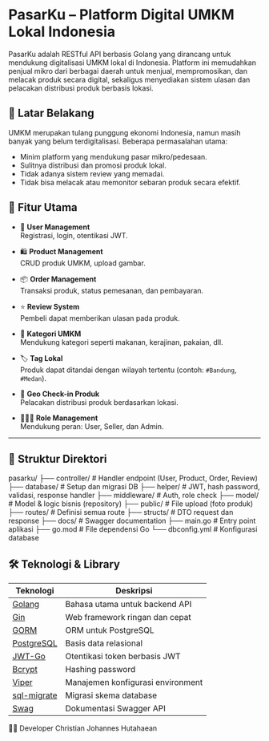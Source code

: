 # PasarKu – Platform Digital UMKM Lokal Indonesia

PasarKu adalah RESTful API berbasis Golang yang dirancang untuk mendukung digitalisasi UMKM lokal di Indonesia. Platform ini memudahkan penjual mikro dari berbagai daerah untuk menjual, mempromosikan, dan melacak produk secara digital, sekaligus menyediakan sistem ulasan dan pelacakan distribusi produk berbasis lokasi.

## 🎯 Latar Belakang

UMKM merupakan tulang punggung ekonomi Indonesia, namun masih banyak yang belum terdigitalisasi. Beberapa permasalahan utama:
- Minim platform yang mendukung pasar mikro/pedesaan.
- Sulitnya distribusi dan promosi produk lokal.
- Tidak adanya sistem review yang memadai.
- Tidak bisa melacak atau memonitor sebaran produk secara efektif.

## 🧠 Fitur Utama

- 🔐 **User Management**  
  Registrasi, login, otentikasi JWT.

- 🛍️ **Product Management**  
  CRUD produk UMKM, upload gambar.

- 📦 **Order Management**  
  Transaksi produk, status pemesanan, dan pembayaran.

- ⭐ **Review System**  
  Pembeli dapat memberikan ulasan pada produk.

- 🎯 **Kategori UMKM**  
  Mendukung kategori seperti makanan, kerajinan, pakaian, dll.

- 🏷️ **Tag Lokal**  
  Produk dapat ditandai dengan wilayah tertentu (contoh: `#Bandung`, `#Medan`).

- 📍 **Geo Check-in Produk**  
  Pelacakan distribusi produk berdasarkan lokasi.

- 🧑‍🤝‍🧑 **Role Management**  
  Mendukung peran: User, Seller, dan Admin.

---

## 🧱 Struktur Direktori

pasarku/
├── controller/ # Handler endpoint (User, Product, Order, Review)
├── database/ # Setup dan migrasi DB
├── helper/ # JWT, hash password, validasi, response handler
├── middleware/ # Auth, role check
├── model/ # Model & logic bisnis (repository)
├── public/ # File upload (foto produk)
├── routes/ # Definisi semua route
├── structs/ # DTO request dan response
├── docs/ # Swagger documentation
├── main.go # Entry point aplikasi
├── go.mod # File dependensi Go
└── dbconfig.yml # Konfigurasi database

## 🛠️ Teknologi & Library

| Teknologi        | Deskripsi                             |
|------------------|----------------------------------------|
| [Golang](https://golang.org)         | Bahasa utama untuk backend API         |
| [Gin](https://github.com/gin-gonic/gin) | Web framework ringan dan cepat          |
| [GORM](https://gorm.io)              | ORM untuk PostgreSQL                    |
| [PostgreSQL](https://www.postgresql.org) | Basis data relasional                   |
| [JWT-Go](https://github.com/golang-jwt/jwt) | Otentikasi token berbasis JWT         |
| [Bcrypt](https://pkg.go.dev/golang.org/x/crypto/bcrypt) | Hashing password                       |
| [Viper](https://github.com/spf13/viper) | Manajemen konfigurasi environment      |
| [sql-migrate](https://github.com/rubenv/sql-migrate) | Migrasi skema database                 |
| [Swag](https://github.com/swaggo/swag) | Dokumentasi Swagger API                |


🧑‍💻 Developer
Christian Johannes Hutahaean
